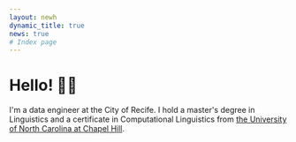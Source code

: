 ```yaml
---
layout: newh
dynamic_title: true
news: true
# Index page
---
```

# Hello! 👋🏽
I'm a data engineer at the City of Recife. I hold a master's degree in Linguistics and a certificate in Computational Linguistics from <a href="https://linguistics.unc.edu/"> the University of North Carolina at Chapel Hill</a>.